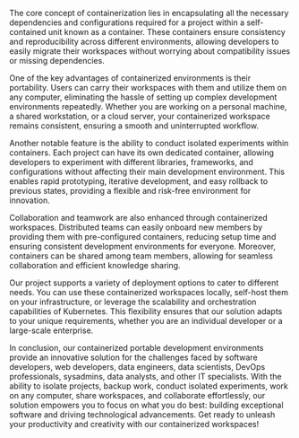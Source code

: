 The core concept of containerization lies in encapsulating all the necessary dependencies and configurations required for a project 
within a self-contained unit known as a container. These containers ensure consistency and reproducibility across different 
environments, allowing developers to easily migrate their workspaces without worrying about compatibility issues or missing 
dependencies.

One of the key advantages of containerized environments is their portability. Users can carry their workspaces with them and 
utilize them on any computer, eliminating the hassle of setting up complex development environments repeatedly. Whether you 
are working on a personal machine, a shared workstation, or a cloud server, your containerized workspace remains consistent, 
ensuring a smooth and uninterrupted workflow.

Another notable feature is the ability to conduct isolated experiments within containers. Each project can have its own dedicated 
container, allowing developers to experiment with different libraries, frameworks, and configurations without affecting their main 
development environment. This enables rapid prototyping, iterative development, and easy rollback to previous states, providing a 
flexible and risk-free environment for innovation.

Collaboration and teamwork are also enhanced through containerized workspaces. Distributed teams can easily onboard new members 
by providing them with pre-configured containers, reducing setup time and ensuring consistent development environments for everyone. 
Moreover, containers can be shared among team members, allowing for seamless collaboration and efficient knowledge sharing.

Our project supports a variety of deployment options to cater to different needs. You can use these containerized workspaces 
locally, self-host them on your infrastructure, or leverage the scalability and orchestration capabilities of Kubernetes. 
This flexibility ensures that our solution adapts to your unique requirements, whether you are an individual developer or a 
large-scale enterprise.

In conclusion, our containerized portable development environments provide an innovative solution for the challenges faced by 
software developers, web developers, data engineers, data scientists, DevOps professionals, sysadmins, data analysts, and other 
IT specialists. With the ability to isolate projects, backup work, conduct isolated experiments, work on any computer, share 
workspaces, and collaborate effortlessly, our solution empowers you to focus on what you do best: building exceptional software 
and driving technological advancements. Get ready to unleash your productivity and creativity with our containerized workspaces!